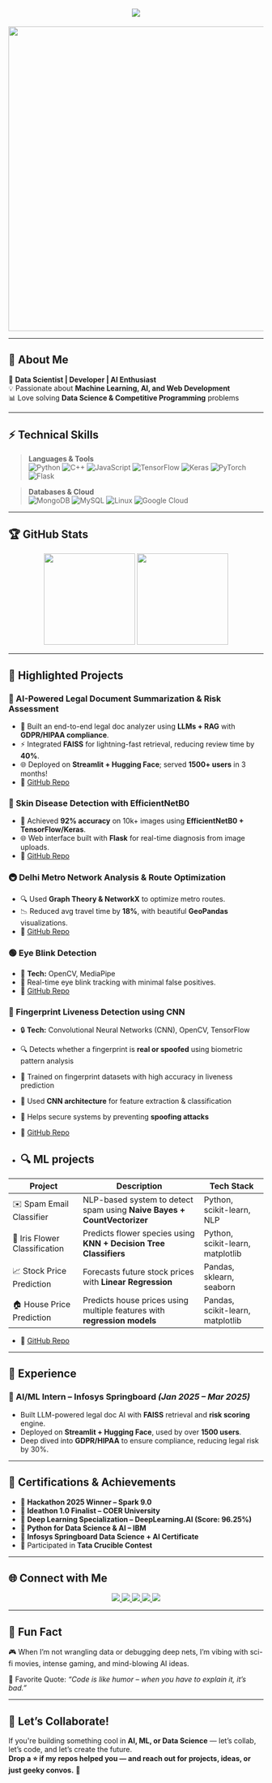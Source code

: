 <h1 align="center">
  <img src="https://readme-typing-svg.herokuapp.com?font=Fira+Code&weight=700&pause=1000&color=36BCF7&size=32&center=true&vCenter=true&width=650&height=60&lines=Hey,+I'm+Kunal+Tyagi!;🚀+Data+Scientist+|+AI+Engineer;💡+Problem+Solver+|+Tech+Enthusiast;Welcome+to+My+GitHub+Profile!" />
</h1>

<p align="center">
  <img src="https://c.tenor.com/2uyENRmiUt0AAAAC/coding.gif" width="600" />
</p>

---

## 📌 **About Me**
🚀 **Data Scientist | Developer | AI Enthusiast**  
💡 Passionate about **Machine Learning, AI, and Web Development**  
📊 Love solving **Data Science & Competitive Programming** problems  

---

## ⚡ **Technical Skills**
> **Languages & Tools**  
![Python](https://img.shields.io/badge/Python-%2314354C.svg?style=for-the-badge&logo=python&logoColor=white)
![C++](https://img.shields.io/badge/C++-%2300599C.svg?style=for-the-badge&logo=c%2B%2B&logoColor=white)
![JavaScript](https://img.shields.io/badge/JavaScript-%23F7DF1E.svg?style=for-the-badge&logo=javascript&logoColor=black)
![TensorFlow](https://img.shields.io/badge/TensorFlow-%23FF6F00.svg?style=for-the-badge&logo=TensorFlow&logoColor=white)
![Keras](https://img.shields.io/badge/Keras-%23D00000.svg?style=for-the-badge&logo=keras&logoColor=white)
![PyTorch](https://img.shields.io/badge/PyTorch-%23EE4C2C.svg?style=for-the-badge&logo=PyTorch&logoColor=white)
![Flask](https://img.shields.io/badge/Flask-%23000.svg?style=for-the-badge&logo=flask&logoColor=white)

> **Databases & Cloud**  
![MongoDB](https://img.shields.io/badge/MongoDB-%2347A248.svg?style=for-the-badge&logo=mongodb&logoColor=white)
![MySQL](https://img.shields.io/badge/MySQL-%2300f.svg?style=for-the-badge&logo=mysql&logoColor=white)
![Linux](https://img.shields.io/badge/Linux-%23FCC624.svg?style=for-the-badge&logo=linux&logoColor=black)
![Google Cloud](https://img.shields.io/badge/Google%20Cloud-%234285F4.svg?style=for-the-badge&logo=google-cloud&logoColor=white)

---

## 🏆 **GitHub Stats**
<p align="center">
  <img src="https://github-readme-stats.vercel.app/api?username=Kunaltyagi4906&show_icons=true&theme=radical" height="180px"/>
  <img src="https://github-readme-streak-stats.herokuapp.com/?user=Kunaltyagi4906&theme=radical" height="180px"/>
</p>

---

## 🌟 **Highlighted Projects**
### 🧠 AI-Powered Legal Document Summarization & Risk Assessment
- 📄 Built an end-to-end legal doc analyzer using **LLMs + RAG** with **GDPR/HIPAA compliance**.
- ⚡ Integrated **FAISS** for lightning-fast retrieval, reducing review time by **40%**.
- 🌐 Deployed on **Streamlit + Hugging Face**; served **1500+ users** in 3 months!
-  📂 [GitHub Repo](https://github.com/Kunaltyagi4906/Advanced-AI-Driven-Legal-Document-Summarization-and-Risk-Assessment)

### 🧴 Skin Disease Detection with EfficientNetB0
- 📸 Achieved **92% accuracy** on 10k+ images using **EfficientNetB0 + TensorFlow/Keras**.
- 🌐 Web interface built with **Flask** for real-time diagnosis from image uploads.
-  📂 [GitHub Repo](https://github.com/Kunaltyagi4906/SkinDiseaseDetection)

### 🚇 Delhi Metro Network Analysis & Route Optimization
- 🔍 Used **Graph Theory & NetworkX** to optimize metro routes.
- 📉 Reduced avg travel time by **18%**, with beautiful **GeoPandas** visualizations.
- 📂 [GitHub Repo](https://github.com/Kunaltyagi4906/SkinDiseaseDetection)
### 🟢 Eye Blink Detection
- 🎯 **Tech:** OpenCV, MediaPipe  
- 👀 Real-time eye blink tracking with minimal false positives.
-  📂 [GitHub Repo](https://github.com/Kunaltyagi4906/Eye-Blink-Project-using-Open-CV)

### 🧬 Fingerprint Liveness Detection using CNN
- 🔒 **Tech:** Convolutional Neural Networks (CNN), OpenCV, TensorFlow  
- 🔍 Detects whether a fingerprint is **real or spoofed** using biometric pattern analysis  
- 🎯 Trained on fingerprint datasets with high accuracy in liveness prediction  
- 🚀 Used **CNN architecture** for feature extraction & classification  
- 🧠 Helps secure systems by preventing **spoofing attacks**  
-  📂 [GitHub Repo](https://github.com/Kunaltyagi4906/FingerPrint-liveness-Detection)

-  ## 🔍 ML projects

| Project                     | Description                                                                 | Tech Stack                              |
|----------------------------|-----------------------------------------------------------------------------|-----------------------------------------|
| ✉️ Spam Email Classifier    | NLP-based system to detect spam using **Naive Bayes + CountVectorizer**     | Python, scikit-learn, NLP               |
| 🌸 Iris Flower Classification | Predicts flower species using **KNN + Decision Tree Classifiers**           | Python, scikit-learn, matplotlib        |
| 📈 Stock Price Prediction   | Forecasts future stock prices with **Linear Regression**                    | Pandas, sklearn, seaborn                |
| 🏠 House Price Prediction   | Predicts house prices using multiple features with **regression models**     | Pandas, scikit-learn, matplotlib        |

-  📂 [GitHub Repo](https://github.com/Kunaltyagi4906/ML-Projects)

---

## 💼 **Experience**
### 🧠 AI/ML Intern – Infosys Springboard *(Jan 2025 – Mar 2025)*
- Built LLM-powered legal doc AI with **FAISS** retrieval and **risk scoring** engine.
- Deployed on **Streamlit + Hugging Face**, used by over **1500 users**.
- Deep dived into **GDPR/HIPAA** to ensure compliance, reducing legal risk by 30%.

---

## 📜 **Certifications & Achievements**
- 🥇 **Hackathon 2025 Winner – Spark 9.0**
- 🧠 **Ideathon 1.0 Finalist – COER University**
- 📜 **Deep Learning Specialization – DeepLearning.AI (Score: 96.25%)**
- 🧠 **Python for Data Science & AI – IBM**
- 📜 **Infosys Springboard Data Science + AI Certificate**
- 🏁 Participated in **Tata Crucible Contest**

---

## 🌐 **Connect with Me**
<p align="center">
  <a href="https://www.linkedin.com/in/kunal-tyagi-9b37182b0/" target="_blank">
    <img src="https://img.shields.io/badge/LinkedIn-Kunal-blue?style=for-the-badge&logo=linkedin"/>
  </a>
  <a href="https://kunaltyagi4906.github.io/Portfolio-Website/" target="_blank">
    <img src="https://img.shields.io/badge/Portfolio-Kunal-green?style=for-the-badge&logo=google-chrome"/>
  </a>
  <a href="mailto:kunaltyag4906@gmail.com">
    <img src="https://img.shields.io/badge/Email-Kunal-red?style=for-the-badge&logo=gmail"/>
  </a>
  <a href="https://leetcode.com/u/KunalTyagi20/" target="_blank">
    <img src="https://img.shields.io/badge/LeetCode-Kunal-orange?style=for-the-badge&logo=leetcode"/>
  </a>
  <a href="https://www.geeksforgeeks.org/user/kunaltyagf2u/?ref=header_profile" target="_blank">
    <img src="https://img.shields.io/badge/GeeksforGeeks-Kunal-brightgreen?style=for-the-badge&logo=geeksforgeeks"/>
  </a>
</p>

---

## 🚀 **Fun Fact**
🎮 When I’m not wrangling data or debugging deep nets, I’m vibing with sci-fi movies, intense gaming, and mind-blowing AI ideas.

📖 Favorite Quote: _“Code is like humor – when you have to explain it, it’s bad.”_

---

## 🎯 **Let’s Collaborate!**
If you're building something cool in **AI, ML, or Data Science** — let’s collab, let’s code, and let’s create the future.  
**Drop a ⭐ if my repos helped you — and reach out for projects, ideas, or just geeky convos.** 🚀
